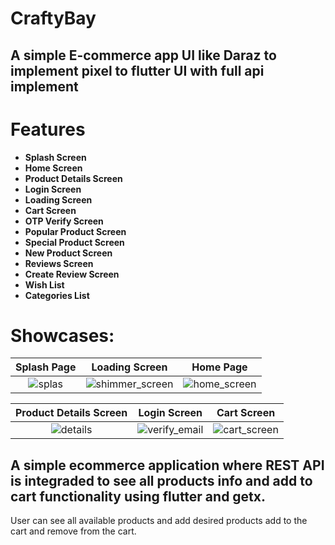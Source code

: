   # CraftyBay

## A simple E-commerce app  UI like Daraz to implement pixel to flutter UI with full api implement 
# Features
- **Splash Screen**
- **Home Screen**
- **Product Details Screen**
- **Login Screen**
- **Loading Screen**
- **Cart Screen**
- **OTP Verify Screen**
- **Popular Product Screen**
- **Special Product Screen**
- **New Product Screen**
- **Reviews Screen**
- **Create Review Screen**
- **Wish List**
- **Categories List**

# Showcases:

| Splash Page                                                      | Loading Screen                                                      |  Home Page                                                     |
|:------------------------------------------------------------:|:------------------------------------------------------------:|:------------------------------------------------------------:|
| ![splas](https://github.com/Abirul-Islam-Abir/CraftyBay-Ecommerce/assets/89778681/d59bf553-fa6f-40a3-b23c-cae593d728f3)| ![shimmer_screen](https://github.com/Abirul-Islam-Abir/CraftyBay-Ecommerce/assets/89778681/3fb54f2f-0bbf-452c-bcf3-32e0d5d8d109)| ![home_screen](https://github.com/Abirul-Islam-Abir/CraftyBay-Ecommerce/assets/89778681/3c30260f-35cd-4510-9fd1-715a04478569)|  # Flutter Ecommerce App (Getx)



| Product Details Screen                                            | Login Screen                                                      |  Cart Screen                                                      |
|:------------------------------------------------------------:|:------------------------------------------------------------:|:------------------------------------------------------------:|
| ![details](https://github.com/Abirul-Islam-Abir/CraftyBay-Ecommerce/assets/89778681/a640b941-cb79-4ef5-b374-76e571b819f9)| ![verify_email](https://github.com/Abirul-Islam-Abir/CraftyBay-Ecommerce/assets/89778681/b526d4f1-7339-44fc-924e-c960f326b1c4)| ![cart_screen](https://github.com/Abirul-Islam-Abir/CraftyBay-Ecommerce/assets/89778681/38bedda8-fc4d-4dab-994d-1c5d44cf529a)| # Flutter Ecommerce App (Getx)
 



 

## A simple ecommerce application where REST API is integraded to see all products info and add to cart functionality using flutter and getx. 

User can see all available products and add desired products add to the cart and remove from the cart.
